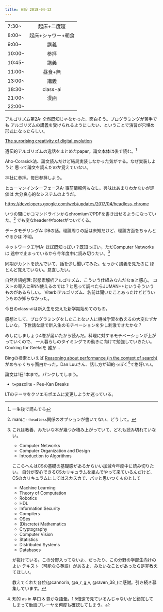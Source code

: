 ```yaml
---
title: 日報 2018-04-12
---
```


|||
|:-|:-:|
|7:30~|起床+二度寝|
|8:00~|起床+シャワー+朝食|
|9:00~|講義|
|10:00~|参拝|
|10:45~|講義|
|11:00~|昼食+無|
|13:00~|講義|
|18:30~|class-ai|
|21:00~|漫画|
|22:00~||

アルゴリズム第2A: 全然既知じゃなかった、面白そう。プログラミングが苦手でも
アルゴリズムの講義を受けられるようにしたい、ということで演習が穴埋め形式になったらしい。
<!--
アルゴリズム第2Aの評価:
演習+レポート(期末試験はなし)
-->

[The surprising creativity of digital evolution](https://blog.acolyer.org/2018/03/30/the-surprising-creativity-of-digital-evolution/)

遺伝的アルゴリズムの逸話をまとめたpaper。論文本体は後で読む。[^read-later]

[^read-later]: 一生後で読んでろ

Aho-Corasick法、論文読んだけど結局実装しなかった気がする。なぜ実装しようと
思って論文を読んだのか覚えていない。

神社に参拝。毎日参拝しよう。

ヒューマンインターフェースA: 事前情報何もなし。興味はあまりわかないが評価は
大分良心的なシステムのようだ。
<!--
ヒューマンインターフェースの評価:
20~30%: ミニレポート or ミニ課題
70~80%: 中間・期末課題レポート
-->

<https://developers.google.com/web/updates/2017/04/headless-chrome>

いつの間にかコマンドラインからchromiumでPDFを書き出せるようになっていた。[^man]
でも変なheaderやfooterがついてくる。

[^man]: manに`--headless`関係のオプションが書いてない、どうして。

データモデリングA: DBの話。理論周りの話は未知だけど、理論方面をちゃんとやるかは
不明。
<!--
データモデリングAの評価:
レポート4通で成績がつく
-->

ネットワーク工学IA: ほぼ既知っぽい？既知っぽい。ただComputer Networksは
途中で止まっているから今年度中に読み切りたい。[^kyoyo]
<!--
ネットワーク工学の評価:
25%: 演習
75%: クォータ末の試験
-->

[^kyoyo]:
	これは教養、みたいな本が幾つか積み上がっていて、どれも読み切れていない。

	- Computer Networks
	- Computer Organization and Design
	- Introduction to Algorithms

	ここらへんはCSの基礎の基礎感があるからいい加減今年度中に読み切りたい。
	自分が安心できるCSカリキュラムを組んでやって来ているんだけど、
	CSのカリキュラムにしてはスカスカで、パッと思いつくものとして

	- Machine Learning
	- Theory of Computation
	- Robotics
	- HDL
	- Information Security
	- Compilers
	- OSes
	- (Discrete) Mathematics
	- Cryptography
	- Computer Vision
	- Statistics
	- Distributed Systems
	- Databases

	が抜けている。この分野入ってないよ、だったり、この分野の学部生向けのよい
	テキスト（可能なら英語）があるよ、みたいなことがあったら是非教えてほしい。

	教えてくれた各位(@cannorin, @a_r_g_v, @raven_38_)に感謝。引き続き募集しています。

同期がカントを読んでいて、話を少し聞いてみた。せっかく講義を見たのに
ほとんど覚えていない。見直したい。

自然言語処理: 形態素解析アルゴリズム、こういう仕組みなんだなぁと感心。
コストの導入にRNN使えるのでは？と思って調べたらJUMAN++というそういうものがあるらしい。
Viterbiアルゴリズム、名前は聞いたことあったけどどういうものか知らなかった。

今日のclass-aiは新入生を交えた新学期始めてのもの。

感想として、プログラミングをしたことない人に機械学習を教えるの大変むずかしいな。
下世話な話で新入生のモチベーションを少し刺激できたかな？

めしにしましょう4巻が届いたから読んだ。料理に対するモチベーションが上がっていくので、
一人暮らしのタイミングでの動きに向けて勉強していきたい。Cooking for Geeksを
誰か...

Bingの検索といえば
[Reasoning about performance (in the context of search)](https://www.youtube.com/watch?v=80LKF2qph6I)
がめちゃくちゃ面白かった。Dan Luuさん、話し方が知的っぽく[^smart]て格好いい。

[^smart]: 知的 as in 早口 & 豊かな語彙。1.5倍速で見ているんじゃないかと錯覚して
しまって動画プレーヤを何度も確認してしまう。

論文は1日1本まで。パンクしてしまう。

- t+pazolite - Pee-Kan Breaks

LTのテーマをクソエモポエムに変更しようか迷っている。

